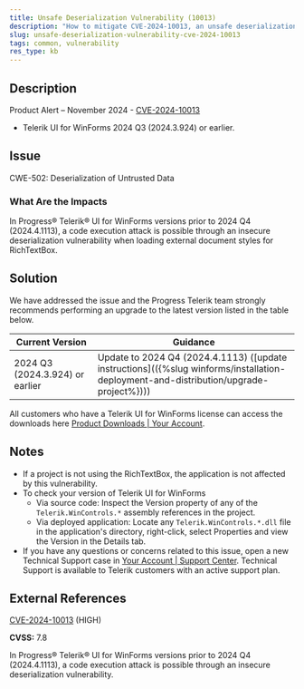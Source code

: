 ```yaml
---
title: Unsafe Deserialization Vulnerability (10013)
description: "How to mitigate CVE-2024-10013, an unsafe deserialization vulnerability."
slug: unsafe-deserialization-vulnerability-cve-2024-10013
tags: common, vulnerability
res_type: kb
---
```


## Description

Product Alert – November 2024 - [CVE-2024-10013](https://www.cve.org/CVERecord?id=CVE-2024-10013)

- Telerik UI for WinForms 2024 Q3 (2024.3.924) or earlier.

## Issue

CWE-502: Deserialization of Untrusted Data

### What Are the Impacts

In Progress® Telerik® UI for WinForms versions prior to 2024 Q4 (2024.4.1113), a code execution attack is possible through an insecure deserialization vulnerability when loading external document styles for RichTextBox.

## Solution

We have addressed the issue and the Progress Telerik team strongly recommends performing an upgrade to the latest version listed in the table below.

| Current Version | Guidance |
|-----------------|----------|
| 2024 Q3 (2024.3.924) or earlier | Update to 2024 Q4 (2024.4.1113) ([update instructions](({%slug winforms/installation-deployment-and-distribution/upgrade-project%}))) |

All customers who have a Telerik UI for WinForms license can access the downloads here [Product Downloads | Your Account](https://www.telerik.com/account/downloads/product-download?product=RCWF).

## Notes

- If a project is not using the RichTextBox, the application is not affected by this vulnerability.
- To check your version of Telerik UI for WinForms
  - Via source code: Inspect the Version property of any of the `Telerik.WinControls.*` assembly references in the project.
  - Via deployed application: Locate any `Telerik.WinControls.*.dll` file in the application's directory, right-click, select Properties and view the Version in the Details tab.
- If you have any questions or concerns related to this issue, open a new Technical Support case in [Your Account | Support Center](https://www.telerik.com/account/support-center/contact-us/). Technical Support is available to Telerik customers with an active support plan.

## External References

[CVE-2024-10013](https://www.cve.org/CVERecord?id=CVE-2024-10013) (HIGH)

**CVSS:** 7.8

In Progress® Telerik® UI for WinForms versions prior to 2024 Q4 (2024.4.1113), a code execution attack is possible through an insecure deserialization vulnerability.